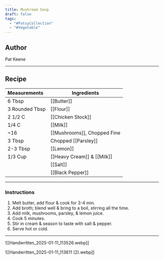 ```yaml
---
title: Mushroom Soup
draft: false
tags:
  - "#PatsyCollection"
  - "#Vegetable"
---
```

## Author
Pat Keene
___
## Recipe

| Measurements  | Ingredients              |
| :------------ | ------------------------ |
|6 Tbsp|[[Butter]]|
|3 Rounded Tbsp|[[Flour]]|
|2 1/2 C|[[Chicken Stock]]|
|1/4 C|[[Milk]]|
|~16|[[Mushrooms]], Chopped Fine|
|3 Tbsp|Chopped [[Parsley]]|
|2-3 Tbsp|[[Lemon]]|
|1/3 Cup|[[Heavy Cream]] & [[Milk]]|
||[[Salt]]|
||[[Black Pepper]]|
___
### Instructions
1. Melt butter, add flour & cook for 3-4 min.
2. Add broth; blend well & bring to a boil, stirring all the time.
3. Add milk, mushrooms, parsley, & lemon juice.
4. Cook 5 minutes.
5. Stir in cream & season to taste with salt & pepper.
6. Serve hot or cold.
___
![[Handwritten_2025-01-11_113526.webp]]

![[Handwritten_2025-01-11_113611 (2).webp]]